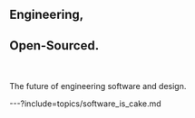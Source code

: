 ## Engineering, 
## Open-Sourced.

<br><br>The future of engineering software and design.

---?include=topics/software_is_cake.md